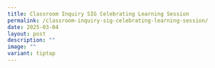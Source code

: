 ```yaml
---
title: Classroom Inquiry SIG Celebrating Learning Session
permalink: /classroom-inquiry-sig-celebrating-learning-session/
date: 2025-03-04
layout: post
description: ""
image: ""
variant: tiptap
---
```


